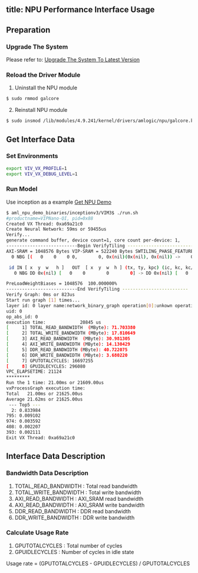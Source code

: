title: NPU Performance Interface Usage
---

## Preparation

### Upgrade The System

Please refer to: [Upgrade The System To Latest Version](UpgradeSystem.html)

### Reload the Driver Module

1. Uninstall the NPU module

```sh
$ sudo rmmod galcore
```

2. Reinstall NPU module

```sh
$ sudo insmod /lib/modules/4.9.241/kernel/drivers/amlogic/npu/galcore.ko gpuProfiler=1 showArgs=1
```

## Get Interface Data

### Set Environments

```sh
export VIV_VX_PROFILE=1
export VIV_VX_DEBUG_LEVEL=1
```
### Run Model

Use inception as a example [Get NPU Demo](NPUPrebuiltUsage.html)

```sh
$ aml_npu_demo_binaries/inceptionv3/VIM3$ ./run.sh
#productname=VIPNano-QI, pid=0x88
Created VX Thread: 0xa69a21c0
Create Neural Network: 59ms or 59455us
Verify...
generate command buffer, device count=1, core count per-device: 1,
---------------------------Begin VerifyTiling -------------------------
AXI-SRAM = 1048576 Bytes VIP-SRAM = 522240 Bytes SWTILING_PHASE_FEATURES[1, 1, 0]
  0 NBG [(   0    0    0 0,        0, 0x(nil)(0x(nil), 0x(nil)) ->    0    0    0 0,        0, 0x(nil)(0x(nil), 0x(nil))) k(0 0    0,        0) pad(0 0) pool(0 0, 0 0)]

 id IN [ x  y  w   h ]   OUT  [ x  y  w  h ] (tx, ty, kpc) (ic, kc, kc/ks, ks/eks, kernel_type)
   0 NBG DD 0x(nil) [   0    0        0        0] -> DD 0x(nil) [   0    0        0        0] (  0,   0,   0) (       0,        0, 0.000000%, 0.000000%, NONE)

PreLoadWeightBiases = 1048576  100.000000%
---------------------------End VerifyTiling -------------------------
Verify Graph: 0ms or 823us
Start run graph [1] times...
layer id: 0 layer name:network_binary_graph operation[0]:unkown operation type target:unkown operation target.
uid: 0
op_abs_id: 0
execution time:             20845 us
[     1] TOTAL_READ_BANDWIDTH  (MByte): 71.703380
[     2] TOTAL_WRITE_BANDWIDTH (MByte): 17.810649
[     3] AXI_READ_BANDWIDTH  (MByte): 30.981305
[     4] AXI_WRITE_BANDWIDTH (MByte): 14.130429
[     5] DDR_READ_BANDWIDTH (MByte): 40.722075
[     6] DDR_WRITE_BANDWIDTH (MByte): 3.680220
[     7] GPUTOTALCYCLES: 16697255
[     8] GPUIDLECYCLES: 296080
VPC_ELAPSETIME: 21124
*********
Run the 1 time: 21.00ms or 21609.00us
vxProcessGraph execution time:
Total   21.00ms or 21625.00us
Average 21.62ms or 21625.00us
 --- Top5 ---
  2: 0.833984
795: 0.009102
974: 0.003592
408: 0.002207
393: 0.002111
Exit VX Thread: 0xa69a21c0
```
## Interface Data Description

### Bandwidth Data Description

1. TOTAL_READ_BANDWIDTH    : Total read bandwidth
2. TOTAL_WRITE_BANDWIDTH   : Total write bandwidth
3. AXI_READ_BANDWIDTH      : AXI_SRAM read bandwidth
4. AXI_READ_BANDWIDTH      : AXI_SRAM write bandwidth
5. DDR_READ_BANDWIDTH      : DDR read bandwidth
6. DDR_WRITE_BANDWIDTH     : DDR write bandwidth

### Calculate Usage Rate

1. GPUTOTALCYCLES     : Total number of cycles
2. GPUIDLECYCLES      : Number of cycles in idle state

Usage rate = (GPUTOTALCYCLES - GPUIDLECYCLES) / GPUTOTALCYCLES

